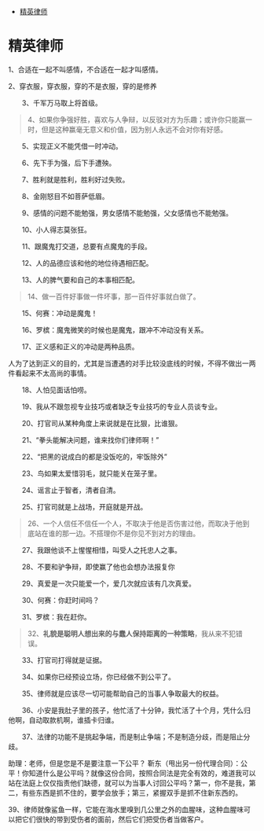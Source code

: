 <!-- TOC -->

- [精英律师](#精英律师)

<!-- /TOC -->


# 精英律师


1、合适在一起不叫感情，不合适在一起才叫感情。

   2、穿衣服，穿衣服，穿的不是衣服，穿的是修养

　　3、千军万马取上将首级。

>4、如果你争强好胜，喜欢与人争辩，以反驳对方为乐趣；或许你只能赢一时，但是这种赢毫无意义和价值，因为别人永远不会对你有好感。

　　5、实现正义不能凭借一时冲动。

　　6、先下手为强，后下手遭殃。

　　7、胜利就是胜利，胜利好过失败。

　　8、金刚怒目不如菩萨低眉。

　　9、感情的问题不能勉强，男女感情不能勉强，父女感情也不能勉强。

　　10、小人得志莫张狂。

　　11、跟魔鬼打交道，总要有点魔鬼的手段。

　　12、人的品德应该和他的地位待遇相匹配。

　　13、人的脾气要和自己的本事相匹配。

>14、做一百件好事做一件坏事，那一百件好事就白做了。

　　15、何赛：冲动是魔鬼！

　　16、罗槟：魔鬼微笑的时候也是魔鬼，跟冲不冲动没有关系。

　　17、正义感和正义的冲动是两种品质。

人为了达到正义的目的，尤其是当遭遇的对手比较没底线的时候，不得不做出一两件看起来不太高尚的事情。

　　18、人怕见面话怕唠。

　　19、我从不跟忽视专业技巧或者缺乏专业技巧的专业人员谈专业。

　　20、打官司从某种角度上来说就是在比狠，比谁狠。

　　21、“拳头能解决问题，谁来找你们律师啊！”

　　22、“把黑的说成白的都是没饭吃的，牢饭除外”

　　23、鸟如果太爱惜羽毛，就只能关在笼子里。

　　24、谣言止于智者，清者自清。

　　25、打官司就是上战场，开庭就是开战。

>26、一个人信任不信任一个人，不取决于他是否伤害过他，而取决于他到底站在谁的那一边。不搭理你不是你见不到对方的理由。

　　27、我跟他谈不上惺惺相惜，叫受人之托忠人之事。

　　28、不要和驴争辩，即使赢了他也会想办法报复你

　　29、真爱是一次只能爱一个，爱几次就应该有几次真爱。

　　30、何赛：你赶时间吗？

　　31、罗槟：我在赶你。

>32、**礼貌是聪明人想出来的与蠢人保持距离的一种策略**，我从来不犯错误。

　　33、打官司打得就是证据。

　　34、如果你已经预设立场，你已经做不到公平了。

　　35、律师就是应该尽一切可能帮助自己的当事人争取最大的权益。

　　36、小安是我肚子里的孩子，他忙活了十分钟，我忙活了十个月，凭什么归他啊，自动取款机啊，谁插卡归谁。

　　37、法律的功能不是挑起争端，而是制止争端；不是制造分歧，而是阻止分歧。

助理：老师，但是您是不是要注意一下公平？
靳东（甩出另一份代理合同）：公平！你知道什么是公平吗？就像这份合同，按照合同法是完全有效的，难道我可以站在法庭上仅仅指责他们缺德，就可以为当事人讨回公平吗？第一，你不是我，第二，有些东西是抓不住的，要学会放手；第三，紧握双手是抓不住新东西的。 


39、律师就像鲨鱼一样，它能在海水里嗅到几公里之外的血腥味，这种血腥味可以把它们很快的带到受伤者的面前，然后它们把受伤者当做客户。


